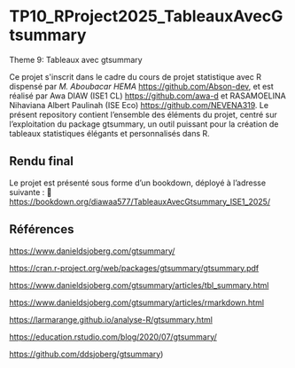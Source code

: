 # TP10_RProject2025_TableauxAvecGtsummary

Theme 9: Tableaux avec gtsummary

Ce projet s'inscrit dans le cadre du cours de projet statistique avec R dispensé par *M. Aboubacar HEMA* https://github.com/Abson-dev, et est réalisé par Awa DIAW (ISE1 CL) https://github.com/awa-d et RASAMOELINA Nihaviana Albert Paulinah (ISE Eco) https://github.com/NEVENA319.
Le présent repository contient l’ensemble des éléments du projet, centré sur l’exploitation du package gtsummary, un outil puissant pour la création de tableaux statistiques élégants et personnalisés dans R.


## **Rendu final**

Le projet est présenté sous forme d’un bookdown, déployé à l’adresse suivante : 🔗 https://bookdown.org/diawaa577/TableauxAvecGtsummary_ISE1_2025/


## **Références**

https://www.danieldsjoberg.com/gtsummary/

https://cran.r-project.org/web/packages/gtsummary/gtsummary.pdf

https://www.danieldsjoberg.com/gtsummary/articles/tbl_summary.html

https://www.danieldsjoberg.com/gtsummary/articles/rmarkdown.html

https://larmarange.github.io/analyse-R/gtsummary.html

https://education.rstudio.com/blog/2020/07/gtsummary/

https://github.com/ddsjoberg/gtsummary)



